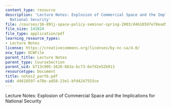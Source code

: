 ```yaml
---
content_type: resource
description: 'Lecture Notes: Explosion of Commercial Space and the Implications for
  National Security'
file: /courses/16-891j-space-policy-seminar-spring-2003/d4618597e78ead5823e1bfd4247553ce_notes2_partb.pdf
file_size: 141024
file_type: application/pdf
learning_resource_types:
- Lecture Notes
license: https://creativecommons.org/licenses/by-nc-sa/4.0/
ocw_type: OCWFile
parent_title: Lecture Notes
parent_type: CourseSection
parent_uid: b713c905-1628-663a-bc73-6e7d2e52b013
resourcetype: Document
title: notes2_partb.pdf
uid: d4618597-e78e-ad58-23e1-bfd4247553ce
---
```

Lecture Notes: Explosion of Commercial Space and the Implications for National Security